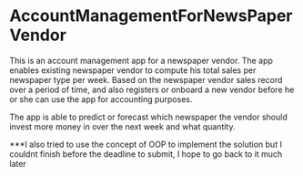 # AccountManagementForNewsPaperVendor
This is an account management app for a newspaper vendor. The app enables  existing  newspaper vendor to compute his total sales per newspaper type per week. Based on the newspaper vendor sales record over a period of time, and also registers or onboard  a new vendor before he or she can use the app for accounting purposes.

The app is able to predict or forecast which newspaper the vendor should invest more money in over the next week and what quantity.

***I also tried to use the concept of OOP  to implement the solution but I couldnt finish before the deadline to submit, I hope to go back to it much later



